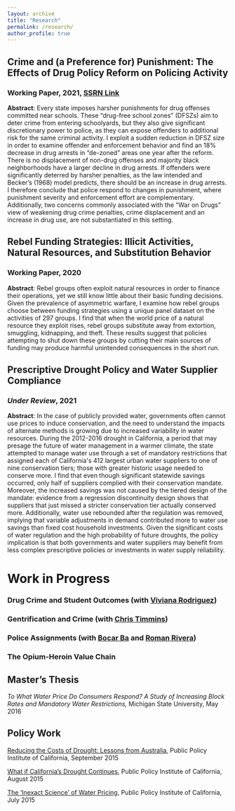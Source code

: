 ```yaml
---
layout: archive
title: "Research"
permalink: /research/
author_profile: true
---
```


## Crime and (a Preference for) Punishment: The Effects of Drug Policy Reform on Policing Activity
### Working Paper, 2021,  [SSRN Link](https://ssrn.com/abstract=3795758) 

**Abstract**: Every state imposes harsher punishments for drug offenses committed near schools. These “drug-free school zones” (DFSZs) aim to deter crime from entering schoolyards, but they also give significant discretionary power to police, as they can expose offenders to additional risk for the same criminal activity. I exploit a sudden reduction in DFSZ size in order to examine offender and enforcement behavior and find an 18% decrease in drug arrests in “de-zoned” areas one year after the reform. There is no displacement of non-drug offenses and majority black neighborhoods have a larger decline in drug arrests. If offenders were significantly deterred by harsher penalties, as the law intended and Becker’s (1968) model predicts, there should be an increase in drug arrests. I therefore conclude that police respond to changes in punishment, where punishment severity and enforcement effort are complementary. Additionally, two concerns commonly associated with the “War on Drugs” view of weakening drug crime penalties, crime displacement and an increase in drug use, are not substantiated in this setting.

## Rebel Funding Strategies: Illicit Activities, Natural Resources, and Substitution Behavior
### Working Paper, 2020

**Abstract**: Rebel groups often exploit natural resources in order to finance their operations, yet we still know little about their basic funding decisions. Given the prevalence of asymmetric warfare, I examine how rebel groups choose between funding strategies using a unique panel dataset on the activities of 297 groups. I find that when the world price of a natural resource they exploit rises, rebel groups substitute away from extortion, smuggling, kidnapping, and theft. These results suggest that policies attempting to shut down these groups by cutting their main sources of funding may produce harmful unintended consequences in the short run.

## Prescriptive Drought Policy and Water Supplier Compliance
### *Under Review*, 2021

**Abstract**: In the case of publicly provided water, governments often cannot use prices to induce conservation, and the need to understand the impacts of alternate methods is growing due to increased variability in water resources. During the 2012-2016 drought in California, a period that may presage the future of water management in a warmer climate, the state attempted to manage water use through a set of mandatory restrictions that assigned each of California's 412 largest urban water suppliers to one of nine conservation tiers; those with greater historic usage needed to conserve more. I find that even though significant statewide savings occurred, only half of suppliers complied with their conservation mandate. Moreover, the increased savings was not caused by the tiered design of the mandate: evidence from a regression discontinuity design shows that suppliers that just missed a stricter conservation tier actually conserved more. Additionally, water use rebounded after the regulation was removed, implying that variable adjustments in demand contributed more to water use savings than fixed cost household investments. Given the significant costs of water regulation and the high probability of future droughts, the policy implication is that both governments and water suppliers may benefit from less complex prescriptive policies or investments in water supply reliability.

# Work in Progress

### Drug Crime and Student Outcomes (with [Viviana Rodriguez](https://www.vivianarodriguez.com/))

### Gentrification and Crime (with [Chris Timmins](https://sites.duke.edu/christophertimmins/))

### Police Assignments (with [Bocar Ba](https://sites.google.com/view/bocarba/) and [Roman Rivera](https://sites.google.com/view/romangabrielrivera/))

### The Opium-Heroin Value Chain

## Master’s Thesis

*To What Water Price Do Consumers Respond? A Study of Increasing Block Rates and Mandatory Water Restrictions,*  Michigan State University, May 2016

## Policy Work

[Reducing the Costs of Drought: Lessons from Australia](https://www.ppic.org/blog/reducing-the-costs-of-drought-lessons-from-australia/), Public Policy Institute of California, September 2015

[What if California’s Drought Continues](https://www.ppic.org/content/pubs/report/R_815EHR.pdf), Public Policy Institute of California, August 2015

[The ‘Inexact Science’ of Water Pricing](https://www.ppic.org/blog/the-inexact-science-of-water-pricing/), Public Policy Institute of California, July 2015

